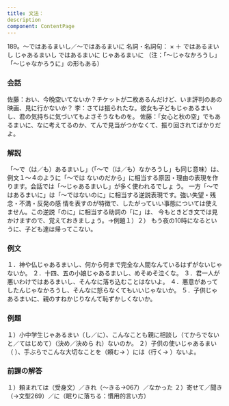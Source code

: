 ```yaml
---
title: 文法：
description
component: ContentPage
---
```



189。～ではあるまいし／～ではあるまいに
名詞・名詞句： × ＋ ではあるまいし じゃあるまいし ではあるまいに じゃあるまいに
（注：「～じゃなかろうし」「～じゃなかろうに」の形もある）
### 会話
佐藤：おい、今晩空いてないか？チケットが二枚あるんだけど、いま評判のあの映画、見に行かないか？
李：さては振られたな。彼女も子どもじゃあるまいし、君の気持ちに気づいてもよさそうなものを。
佐藤：「女心と秋の空」でもあるまいに、なに考えてるのか、てんで見当がつかなくて、振り回されてばかりだよ。
### 解説
「～で（は／も）あるまいし」（「～で（は／も）なかろうし」も同じ意味）は、例文１～４のように「～では ないのだから」に相当する原因・理由の表現を作ります。会話では「～じゃあるまいし」が多く使われるでしょ う。
一方「～ではあるまいに」は「～ではないのに」に相当する逆説表現です。強い失望・残念・不満・反発の感 情を表すのが特徴で、したがっていい事態については使えません。この逆説「のに」に相当する助詞の「に」は、 今もときどき文では見かけますので、覚えておきましょう。→例題１）２）
もう夜の10時になるというに、子ども達は帰ってこない。
### 例文
１．神や仏じゃあるまいし、何から何まで完全な人間なんているはずがないじゃないか。
２．十四、五の小娘じゃあるまいし、めそめそ泣くな。
３．君一人が悪いわけではあるまいし、そんなに落ち込むことはないよ。
４．悪意があってしたんじゃなかろうし、そんなに怒らなくてもいいじゃないか。
５．子供じゃあるまいに、親のすねかじりなんて恥ずかしくないか。
### 例題
１）小中学生じゃあるまい（し／に）、こんなことも親に相談し（てからでないと／てはじめて）（決め／決めら れ）ないのか。
２）子供の使いじゃあるまい（ ）、手ぶらでこんな大切なことを（頼む→ ）には（行く→ ）ないよ。
### 前課の解答
１）頼まれては（受身文）／きれ（～きる→067）／なかった
２）寄せて／聞き（→文型269）／に（眠りに落ちる：慣用的言い方）
